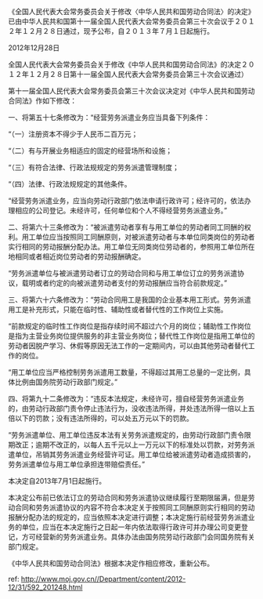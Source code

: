 《全国人民代表大会常务委员会关于修改〈中华人民共和国劳动合同法〉的决定》已由中华人民共和国第十一届全国人民代表大会常务委员会第三十次会议于２０１２年１２月２８日通过，现予公布，自２０１３年７月１日起施行。

2012年12月28日

全国人民代表大会常务委员会关于修改《中华人民共和国劳动合同法》的决定２０１２年１２月２８日第十一届全国人民代表大会常务委员会第三十次会议通过）

第十一届全国人民代表大会常务委员会第三十次会议决定对《中华人民共和国劳动合同法》作如下修改：

一、将第五十七条修改为：“经营劳务派遣业务应当具备下列条件：

“（一）注册资本不得少于人民币二百万元；

“（二）有与开展业务相适应的固定的经营场所和设施；

“（三）有符合法律、行政法规规定的劳务派遣管理制度；

“（四）法律、行政法规规定的其他条件。

“经营劳务派遣业务，应当向劳动行政部门依法申请行政许可；经许可的，依法办理相应的公司登记。未经许可，任何单位和个人不得经营劳务派遣业务。”

二、将第六十三条修改为：“被派遣劳动者享有与用工单位的劳动者同工同酬的权利。用工单位应当按照同工同酬原则，对被派遣劳动者与本单位同类岗位的劳动者实行相同的劳动报酬分配办法。用工单位无同类岗位劳动者的，参照用工单位所在地相同或者相近岗位劳动者的劳动报酬确定。

“劳务派遣单位与被派遣劳动者订立的劳动合同和与用工单位订立的劳务派遣协议，载明或者约定的向被派遣劳动者支付的劳动报酬应当符合前款规定。”

三、将第六十六条修改为：“劳动合同用工是我国的企业基本用工形式。劳务派遣用工是补充形式，只能在临时性、辅助性或者替代性的工作岗位上实施。

“前款规定的临时性工作岗位是指存续时间不超过六个月的岗位；辅助性工作岗位是指为主营业务岗位提供服务的非主营业务岗位；替代性工作岗位是指用工单位的劳动者因脱产学习、休假等原因无法工作的一定期间内，可以由其他劳动者替代工作的岗位。

“用工单位应当严格控制劳务派遣用工数量，不得超过其用工总量的一定比例，具体比例由国务院劳动行政部门规定。”

四、将第九十二条修改为：“违反本法规定，未经许可，擅自经营劳务派遣业务的，由劳动行政部门责令停止违法行为，没收违法所得，并处违法所得一倍以上五倍以下的罚款；没有违法所得的，可以处五万元以下的罚款。

“劳务派遣单位、用工单位违反本法有关劳务派遣规定的，由劳动行政部门责令限期改正；逾期不改正的，以每人五千元以上一万元以下的标准处以罚款，对劳务派遣单位，吊销其劳务派遣业务经营许可证。用工单位给被派遣劳动者造成损害的，劳务派遣单位与用工单位承担连带赔偿责任。”

本决定自2013年7月1日起施行。

本决定公布前已依法订立的劳动合同和劳务派遣协议继续履行至期限届满，但是劳动合同和劳务派遣协议的内容不符合本决定关于按照同工同酬原则实行相同的劳动报酬分配办法的规定的，应当依照本决定进行调整；本决定施行前经营劳务派遣业务的单位，应当在本决定施行之日起一年内依法取得行政许可并办理公司变更登记，方可经营新的劳务派遣业务。具体办法由国务院劳动行政部门会同国务院有关部门规定。

《中华人民共和国劳动合同法》根据本决定作相应修改，重新公布。



 ref: <http://www.moj.gov.cn//Department/content/2012-12/31/592_201248.html>